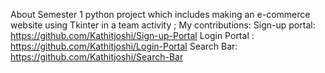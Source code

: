 About
Semester 1 python project which includes making an e-commerce website using Tkinter in a team activity ; 
My contributions:
Sign-up portal: https://github.com/Kathitjoshi/Sign-up-Portal
  Login Portal : https://github.com/Kathitjoshi/Login-Portal
  Search Bar: https://github.com/Kathitjoshi/Search-Bar
